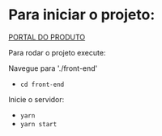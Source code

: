 # Para iniciar o projeto:

[PORTAL DO PRODUTO](website/index.html)


Para rodar o projeto execute:

Navegue para './front-end'
  - `cd front-end` 


Inicie o servidor:

  - `yarn`
  - `yarn start`

